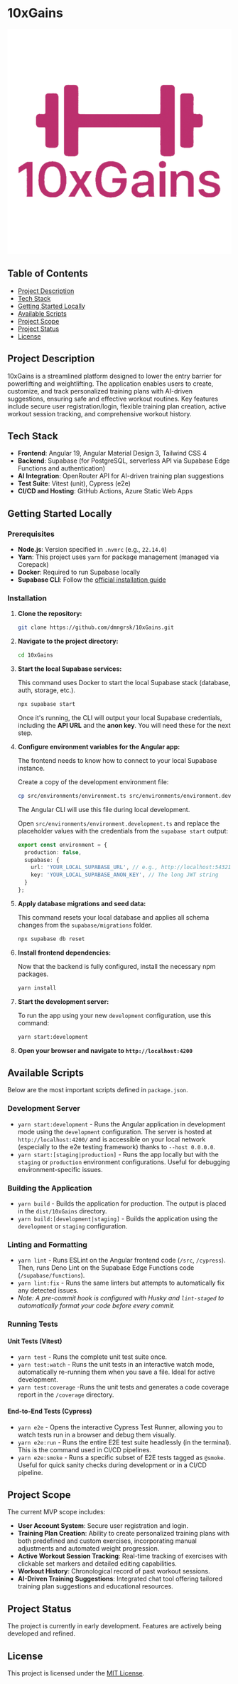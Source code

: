 # 10xGains
<img src="src/assets//images/logo-auth.png" alt="10xGains Logotype" width="512" weight="512">

## Table of Contents
- [Project Description](#project-description)
- [Tech Stack](#tech-stack)
- [Getting Started Locally](#getting-started-locally)
- [Available Scripts](#available-scripts)
- [Project Scope](#project-scope)
- [Project Status](#project-status)
- [License](#license)

## Project Description
10xGains is a streamlined platform designed to lower the entry barrier for powerlifting and weightlifting. The application enables users to create, customize, and track personalized training plans with AI-driven suggestions, ensuring safe and effective workout routines. Key features include secure user registration/login, flexible training plan creation, active workout session tracking, and comprehensive workout history.

## Tech Stack
- **Frontend**: Angular 19, Angular Material Design 3, Tailwind CSS 4
- **Backend**: Supabase (for PostgreSQL, serverless API via Supabase Edge Functions and authentication)
- **AI Integration**: OpenRouter API for AI-driven training plan suggestions
- **Test Suite**: Vitest (unit), Cypress (e2e)
- **CI/CD and Hosting**: GitHub Actions, Azure Static Web Apps

## Getting Started Locally

### Prerequisites
- **Node.js**: Version specified in `.nvmrc` (e.g., `22.14.0`)
- **Yarn**: This project uses `yarn` for package management (managed via Corepack)
- **Docker**: Required to run Supabase locally
- **Supabase CLI**: Follow the [official installation guide](https://supabase.com/docs/guides/cli/getting-started)

### Installation
1.  **Clone the repository:**
    ```bash
    git clone https://github.com/dmngrsk/10xGains.git
    ```
2.  **Navigate to the project directory:**
    ```bash
    cd 10xGains
    ```
3.  **Start the local Supabase services:**

    This command uses Docker to start the local Supabase stack (database, auth, storage, etc.).
    ```bash
    npx supabase start
    ```
    Once it's running, the CLI will output your local Supabase credentials, including the **API URL** and the **anon key**. You will need these for the next step.

4.  **Configure environment variables for the Angular app:**

    The frontend needs to know how to connect to your local Supabase instance.

    Create a copy of the development environment file:
    ```bash
    cp src/environments/environment.ts src/environments/environment.development.ts
    ```
    The Angular CLI will use this file during local development.

    Open `src/environments/environment.development.ts` and replace the placeholder values with the credentials from the `supabase start` output:
    ```typescript
    export const environment = {
      production: false,
      supabase: {
        url: 'YOUR_LOCAL_SUPABASE_URL', // e.g., http://localhost:54321
        key: 'YOUR_LOCAL_SUPABASE_ANON_KEY', // The long JWT string
      }
    };
    ```
5.  **Apply database migrations and seed data:**

    This command resets your local database and applies all schema changes from the `supabase/migrations` folder.
    ```bash
    npx supabase db reset
    ```

6.  **Install frontend dependencies:**

    Now that the backend is fully configured, install the necessary npm packages.
    ```bash
    yarn install
    ```

7.  **Start the development server:**

    To run the app using your new `development` configuration, use this command:
    ```bash
    yarn start:development
    ```

8.  **Open your browser and navigate to `http://localhost:4200`**

## Available Scripts

Below are the most important scripts defined in `package.json`.

### Development Server

- `yarn start:development` - Runs the Angular application in development mode using the `development` configuration. The server is hosted at `http://localhost:4200/` and is accessible on your local network (especially to the e2e testing framework) thanks to `--host 0.0.0.0`.
- `yarn start:[staging|production]` - Runs the app locally but with the `staging` or `production` environment configurations. Useful for debugging environment-specific issues.

### Building the Application

- `yarn build` - Builds the application for production. The output is placed in the `dist/10xGains` directory.
- `yarn build:[development|staging]` - Builds the application using the `development` or `staging` configuration.

### Linting and Formatting

- `yarn lint` - Runs ESLint on the Angular frontend code (`/src`, `/cypress`). Then, runs Deno Lint on the Supabase Edge Functions code (`/supabase/functions`).
- `yarn lint:fix` - Runs the same linters but attempts to automatically fix any detected issues.
- *Note: A pre-commit hook is configured with Husky and `lint-staged` to automatically format your code before every commit.*

### Running Tests

#### Unit Tests (Vitest)

- `yarn test` - Runs the complete unit test suite once.
- `yarn test:watch` - Runs the unit tests in an interactive watch mode, automatically re-running them when you save a file. Ideal for active development.
- `yarn test:coverage` -Runs the unit tests and generates a code coverage report in the `/coverage` directory.

#### End-to-End Tests (Cypress)

- `yarn e2e` - Opens the interactive Cypress Test Runner, allowing you to watch tests run in a browser and debug them visually.
- `yarn e2e:run` - Runs the entire E2E test suite headlessly (in the terminal). This is the command used in CI/CD pipelines.
- `yarn e2e:smoke` - Runs a specific subset of E2E tests tagged as `@smoke`. Useful for quick sanity checks during development or in a CI/CD pipeline.

## Project Scope
The current MVP scope includes:
- **User Account System**: Secure user registration and login.
- **Training Plan Creation**: Ability to create personalized training plans with both predefined and custom exercises, incorporating manual adjustments and automated weight progression.
- **Active Workout Session Tracking**: Real-time tracking of exercises with clickable set markers and detailed editing capabilities.
- **Workout History**: Chronological record of past workout sessions.
- **AI-Driven Training Suggestions**: Integrated chat tool offering tailored training plan suggestions and educational resources.

## Project Status
The project is currently in early development. Features are actively being developed and refined.

## License
This project is licensed under the [MIT License](LICENSE.md). 
